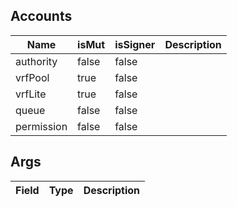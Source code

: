 ## Accounts

| Name       | isMut | isSigner | Description |
| ---------- | ----- | -------- | ----------- |
| authority  | false | false    |             |
| vrfPool    | true  | false    |             |
| vrfLite    | true  | false    |             |
| queue      | false | false    |             |
| permission | false | false    |             |

## Args

| Field | Type | Description |
| ----- | ---- | ----------- |
